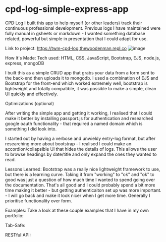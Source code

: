 # cpd-log-simple-express-app
 
CPD Log
I built this app to help myself (or other leaders) track their continuous professional development.  Previous logs I have maintained were fully manual in gsheets or markdown - I wanted something database related, powerful but simple in presentation that I could adapt for use.

Link to project: https://twm-cpd-log.thewoodenman.repl.co
![image](https://user-images.githubusercontent.com/85075266/190810840-640e46d1-4a72-4f7c-bc36-9d1f551d424c.png)


How It's Made:
Tech used: HTML, CSS, JavaScript, Bootstrap, EJS, node.js, express, mongoDB

I built this as a simple CRUD app that grabs your data from a form sent to the back-end then uploads it to mongodb.  I used a combination of EJS and Bootstrap for the front-end which worked extremely well, bootstrap is lightweight and totally compatible, it was possible to make a simple, clean UI quickly and effectively.  

Optimizations
(optional)

After writing the simple app and getting it working, I realised that I could make it better by installing passport.js for authentication and researched google oauth functionality - that required a named domain which is something I did look into. 

I started out by having a verbose and unwieldy entry-log format, but after researching more about bootstrap - I realised I could make an accordion/collapsible UI that hides the details of logs.  This allows the user to browse headings by date/title and only expand the ones they wanted to read.

Lessons Learned:
Bootstrap was a really nice lightweight framework to use, but there is a learning curve.  Taking it from "working" to "ok" and "ok" to good was just a question of how much time I wanted to spend going over the documentation.  That's all good and I could probably spend a bit more time making it better - but getting authenticaiton set up was more important. - I will go back and make it look nicer when I get more time. Generally I prioritise functionality over form.

Examples:
Take a look at these couple examples that I have in my own portfolio:

Tab-Safe: 

RESTful API: 
